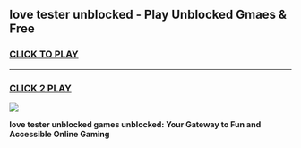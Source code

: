 
## love tester   unblocked - Play Unblocked Gmaes & Free
<h3>
<a href="https://news.freeplayer.one?title=love_tester___unblocked&ref=23F">CLICK TO PLAY</a></h3>
<hr>

<h3>
<a href="https://news.freeplayer.one?title=love_tester___unblocked&ref=23F">CLICK 2 PLAY</a>
  
</h3>

<a href="https://news.freeplayer.one?title=love_tester___unblocked&ref=23F/"><img src="https://clearcache.store/games.png"></a>


**love tester   unblocked games unblocked: Your Gateway to Fun and Accessible Online Gaming**
